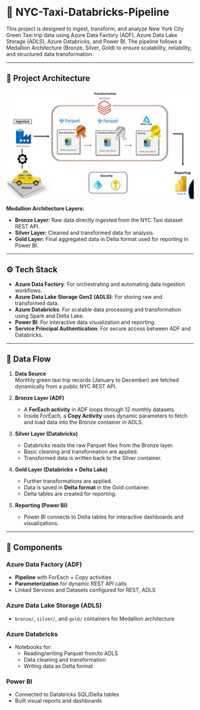 # 🚖 NYC-Taxi-Databricks-Pipeline

This project is designed to ingest, transform, and analyze New York City Green Taxi trip data using Azure Data Factory (ADF), Azure Data Lake Storage (ADLS), Azure Databricks, and Power BI. The pipeline follows a Medallion Architecture (Bronze, Silver, Gold) to ensure scalability, reliability, and structured data transformation.

---

## 📁 Project Architecture

![Project Architecture](https://github.com/Nareshmaila7/NYC-TAXI-DataEngineer-Project/blob/17d238c007f0377a66111b1069d68c10083a57f1/Project%20Architecture.png)

**Medallion Architecture Layers:**

- **Bronze Layer:** Raw data directly ingested from the NYC Taxi dataset REST API.
- **Silver Layer:** Cleaned and transformed data for analysis.
- **Gold Layer:** Final aggregated data in Delta format used for reporting in Power BI.

---

## ⚙️ Tech Stack

- **Azure Data Factory**: For orchestrating and automating data ingestion workflows.
- **Azure Data Lake Storage Gen2 (ADLS)**: For storing raw and transformed data.
- **Azure Databricks**: For scalable data processing and transformation using Spark and Delta Lake.
- **Power BI**: For interactive data visualization and reporting.
- **Service Principal Authentication**: For secure access between ADF and Databricks.

---

## 🔄 Data Flow

1. **Data Source**  
   Monthly green taxi trip records (January to December) are fetched dynamically from a public NYC REST API.

2. **Bronze Layer (ADF)**  
   - A **ForEach activity** in ADF loops through 12 monthly datasets.
   - Inside ForEach, a **Copy Activity** uses dynamic parameters to fetch and load data into the Bronze container in ADLS.

3. **Silver Layer (Databricks)**  
   - Databricks reads the raw Parquet files from the Bronze layer.
   - Basic cleaning and transformation are applied.
   - Transformed data is written back to the Silver container.

4. **Gold Layer (Databricks + Delta Lake)**  
   - Further transformations are applied.
   - Data is saved in **Delta format** in the Gold container.
   - Delta tables are created for reporting.

5. **Reporting (Power BI)**  
   - Power BI connects to Delta tables for interactive dashboards and visualizations.

---

## 🧱 Components

### Azure Data Factory (ADF)
- **Pipeline** with ForEach + Copy activities
- **Parameterization** for dynamic REST API calls
- Linked Services and Datasets configured for REST, ADLS

### Azure Data Lake Storage (ADLS)
- `bronze/`, `silver/`, and `gold/` containers for Medallion architecture

### Azure Databricks
- Notebooks for:
  - Reading/writing Parquet from/to ADLS
  - Data cleaning and transformation
  - Writing data as Delta format

### Power BI
- Connected to Databricks SQL/Delta tables
- Built visual reports and dashboards
